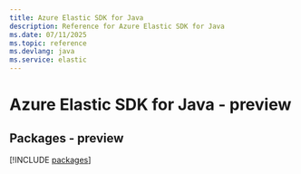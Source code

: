 ```yaml
---
title: Azure Elastic SDK for Java
description: Reference for Azure Elastic SDK for Java
ms.date: 07/11/2025
ms.topic: reference
ms.devlang: java
ms.service: elastic
---
```

# Azure Elastic SDK for Java - preview
## Packages - preview
[!INCLUDE [packages](elastic-index.md)]
